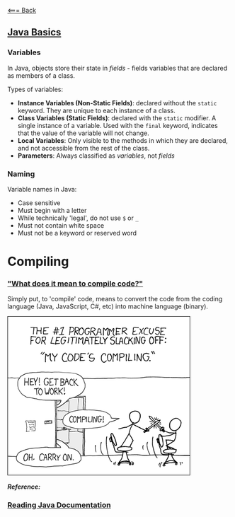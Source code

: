 [<=== Back](../README.md)

## [Java Basics](https://docs.oracle.com/javase/tutorial/java/nutsandbolts/index.html)

### Variables

In Java, objects store their state in *fields* - fields variables that are declared as members of a class.

Types of variables:
- **Instance Variables (Non-Static Fields)**: declared without the `static` keyword. They are unique to each instance of a class. 
- **Class Variables (Static Fields)**: declared with the `static` modifier. A single instance of a variable. Used with the `final` keyword, indicates that the value of the variable will not change.
- **Local Variables**: Only visible to the methods in which they are declared, and not accessible from the rest of the class.
- **Parameters**: Always classified as *variables*, not *fields* 

### Naming

Variable names in Java:
  - Case sensitive
  - Must begin with a letter
  - While technically 'legal', do not use `$` or `_`
  - Must not contain white space
  - Must not be a keyword or reserved word

# Compiling

### ["What does it mean to compile code?"](https://www.reddit.com/r/explainlikeimfive/comments/233dq5/eli5_what_does_it_mean_to_compile_code/)

Simply put, to 'compile' code, means to convert the code from the coding language (Java, JavaScript, C#, etc) into machine language (binary). 

![Compiling](img/compiling.png)


***Reference:***

### [Reading Java Documentation](https://www.dummies.com/category/articles/java-33602/)

